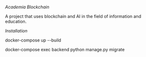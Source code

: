 *Academia Blockchain*

A project that uses blockchain and AI in the field of information and education. 


*Installation*

docker-compose up --build

docker-compose exec backend python manage.py migrate
